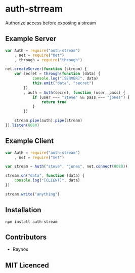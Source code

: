 # auth-strream

Authorize access before exposing a stream

## Example Server

``` js
var Auth = require("auth-stream")
    , net = require("net")
    , through = require("through")

net.createServer(function (stream) {
    var secret = through(function (data) {
            console.log("[SERVER]", data)
            this.emit("data", "secret")
        })
        , auth = Auth(secret, function (user, pass) {
            if (user === "steve" && pass === "jones") {
                return true
            }
        })

    stream.pipe(auth).pipe(stream)
}).listen(8080)
```

## Example Client

``` js
var Auth = require("auth-stream")
    , net = require("net")

var stream = Auth("steve", "jones", net.connect(8080))

stream.on("data", function (data) {
    console.log("[CLIENT]", data)
})

stream.write("anything")
```

## Installation

`npm install auth-stream`

## Contributors

 - Raynos

## MIT Licenced

